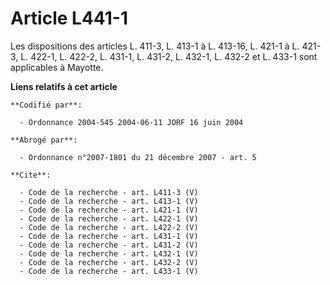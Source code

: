 # Article L441-1

Les dispositions des articles L. 411-3, L. 413-1 à L. 413-16, L. 421-1 à L. 421-3, L. 422-1, L. 422-2, L. 431-1, L. 431-2, L.
432-1, L. 432-2 et L. 433-1 sont applicables à Mayotte.

**Liens relatifs à cet article**

	**Codifié par**:

	  - Ordonnance 2004-545 2004-06-11 JORF 16 juin 2004

	**Abrogé par**:

	  - Ordonnance n°2007-1801 du 21 décembre 2007 - art. 5

	**Cite**:

	  - Code de la recherche - art. L411-3 (V)
	  - Code de la recherche - art. L413-1 (V)
	  - Code de la recherche - art. L421-1 (V)
	  - Code de la recherche - art. L422-1 (V)
	  - Code de la recherche - art. L422-2 (V)
	  - Code de la recherche - art. L431-1 (V)
	  - Code de la recherche - art. L431-2 (V)
	  - Code de la recherche - art. L432-1 (V)
	  - Code de la recherche - art. L432-2 (V)
	  - Code de la recherche - art. L433-1 (V)
